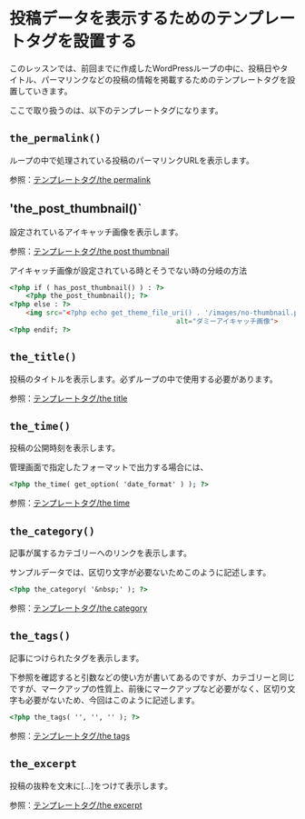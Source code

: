 # 投稿データを表示するためのテンプレートタグを設置する
このレッスンでは、前回までに作成したWordPressループの中に、投稿日やタイトル、パーマリンクなどの投稿の情報を掲載するためのテンプレートタグを設置していきます。

ここで取り扱うのは、以下のテンプレートタグになります。

## `the_permalink()`
ループの中で処理されている投稿のパーマリンクURLを表示します。

参照：[テンプレートタグ/the permalink](https://wpdocs.osdn.jp/%E3%83%86%E3%83%B3%E3%83%97%E3%83%AC%E3%83%BC%E3%83%88%E3%82%BF%E3%82%B0/the_permalink)

## 'the_post_thumbnail()`
設定されているアイキャッチ画像を表示します。

参照：[テンプレートタグ/the post thumbnail](https://wpdocs.osdn.jp/%E3%83%86%E3%83%B3%E3%83%97%E3%83%AC%E3%83%BC%E3%83%88%E3%82%BF%E3%82%B0/the_post_thumbnail)

アイキャッチ画像が設定されている時とそうでない時の分岐の方法

```html
<?php if ( has_post_thumbnail() ) : ?>
	<?php the_post_thumbnail(); ?>
<?php else : ?>
	<img src="<?php echo get_theme_file_uri() . '/images/no-thumbnail.png'; ?>"
										 alt="ダミーアイキャッチ画像">
<?php endif; ?>
```

## `the_title()`
投稿のタイトルを表示します。必ずループの中で使用する必要があります。

参照：[テンプレートタグ/the title](https://wpdocs.osdn.jp/%E3%83%86%E3%83%B3%E3%83%97%E3%83%AC%E3%83%BC%E3%83%88%E3%82%BF%E3%82%B0/the_title)

## `the_time()`
投稿の公開時刻を表示します。

管理画面で指定したフォーマットで出力する場合には、

```html
<?php the_time( get_option( 'date_format' ) ); ?>
```

参照：[テンプレートタグ/the time](https://wpdocs.osdn.jp/%E3%83%86%E3%83%B3%E3%83%97%E3%83%AC%E3%83%BC%E3%83%88%E3%82%BF%E3%82%B0/the_time)

## `the_category()`
記事が属するカテゴリーへのリンクを表示します。

サンプルデータでは、区切り文字が必要ないためこのように記述します。

```html
<?php the_category( '&nbsp;' ); ?>
```

参照：[テンプレートタグ/the category](https://wpdocs.osdn.jp/%E3%83%86%E3%83%B3%E3%83%97%E3%83%AC%E3%83%BC%E3%83%88%E3%82%BF%E3%82%B0/the_category)

## `the_tags()`
記事につけられたタグを表示します。

下参照を確認すると引数などの使い方が書いてあるのですが、カテゴリーと同じですが、マークアップの性質上、前後にマークアップなど必要がなく、区切り文字も必要がないため、今回はこのように記述します。

```html
<?php the_tags( '', '', '' ); ?>
```

参照：[テンプレートタグ/the tags](https://wpdocs.osdn.jp/%E3%83%86%E3%83%B3%E3%83%97%E3%83%AC%E3%83%BC%E3%83%88%E3%82%BF%E3%82%B0/the_tags)

## `the_excerpt`
投稿の抜粋を文末に[…]をつけて表示します。

参照：[テンプレートタグ/the excerpt](https://wpdocs.osdn.jp/%E3%83%86%E3%83%B3%E3%83%97%E3%83%AC%E3%83%BC%E3%83%88%E3%82%BF%E3%82%B0/the_excerpt)
